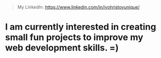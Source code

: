 >My LinkedIn: https://www.linkedin.com/in/ivohristovunique/

# I am currently interested in creating small fun projects to improve my web development skills. =)
